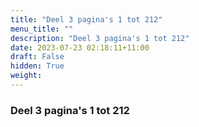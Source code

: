 ```yaml
---
title: "Deel 3 pagina's 1 tot 212"
menu_title: ""
description: "Deel 3 pagina's 1 tot 212"
date: 2023-07-23 02:18:11+11:00
draft: False
hidden: True
weight:
---
```

### Deel 3 pagina's 1 tot 212
